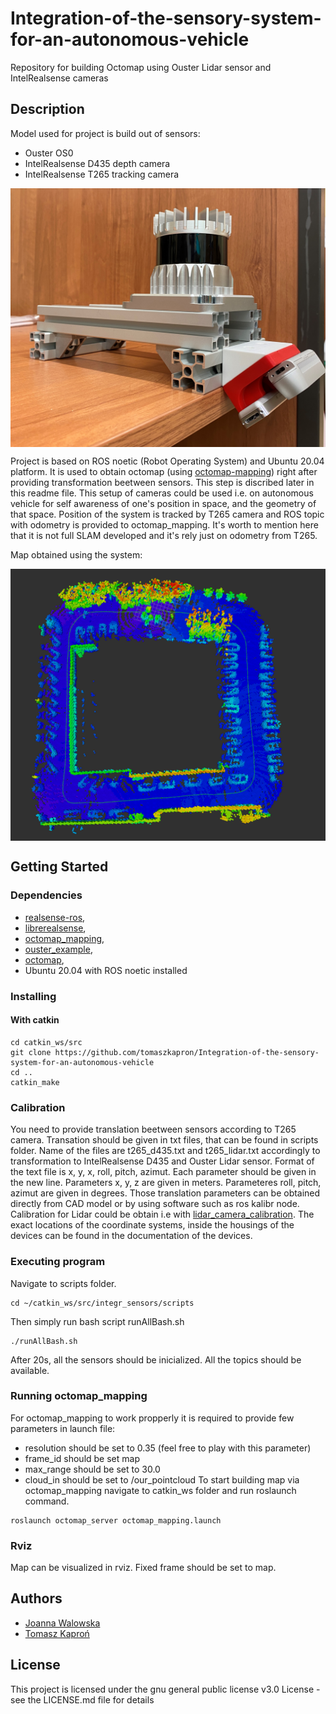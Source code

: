 # Integration-of-the-sensory-system-for-an-autonomous-vehicle
Repository for building Octomap using Ouster Lidar sensor and IntelRealsense cameras

## Description
Model used for project is build out of sensors:
* Ouster OS0
* IntelRealsense D435 depth camera
* IntelRealsense T265 tracking camera
<p align="center">
  <img src="model.JPG" width="650" img align="center">
</p>

Project is based on ROS noetic (Robot Operating System) and Ubuntu 20.04 platform. It is used to obtain octomap (using [octomap-mapping](https://github.com/OctoMap/octomap_mapping)) right after providing transformation beetween sensors. This step is discribed later in this readme file. This setup of cameras could be used i.e. on autonomous vehicle for self awareness of one's position in space, and the geometry of that space. Position of the system is tracked by T265 camera and ROS topic with odometry is provided to octomap_mapping. It's worth to mention here that it is not full SLAM developed and it's rely just on odometry from T265.

Map obtained using the system:
<p align="center">
  <img src="map.JPG" width="650" img align="center">
</p>

## Getting Started

### Dependencies
* [realsense-ros](https://github.com/IntelRealSense/realsense-ros),
* [librerealsense](https://github.com/IntelRealSense/librealsense), 
* [octomap_mapping](https://github.com/OctoMap/octomap_mapping), 
* [ouster_example](https://github.com/ouster-lidar/ouster_example),
* [octomap](https://github.com/OctoMap/octomap),
* Ubuntu 20.04 with ROS noetic installed

### Installing
#### With catkin
```
cd catkin_ws/src
git clone https://github.com/tomaszkapron/Integration-of-the-sensory-system-for-an-autonomous-vehicle
cd ..
catkin_make
```

### Calibration
You need to provide translation beetween sensors according to T265 camera. Transation should be given in txt files, that can be found in scripts folder. Name of the files are t265_d435.txt and t265_lidar.txt accordingly to transformation to IntelRealsense D435 and Ouster Lidar sensor. Format of the text file is x, y, x, roll, pitch, azimut. Each parameter should be given in the new line. Parameters x, y, z are given in meters. Parameteres roll, pitch, azimut are given in degrees.
Those translation parameters can be obtained directly from CAD model or by using software such as ros kalibr node. Calibration for Lidar could be obtain i.e with [lidar_camera_calibration](https://github.com/heethesh/lidar_camera_calibration). The exact locations of the coordinate systems, inside the housings of the devices can be found in the documentation of the devices.


### Executing program

Navigate to scripts folder.
```
cd ~/catkin_ws/src/integr_sensors/scripts
```
Then simply run bash script runAllBash.sh
```
./runAllBash.sh
```
After 20s, all the sensors should be inicialized. All the topics should be available.

### Running octomap_mapping
For octomap_mapping to work propperly it is required to provide few parameters in launch file:
* resolution should be set to 0.35 (feel free to play with this parameter)
* frame_id should be set map
* max_range should be set to 30.0
* cloud_in should be set to /our_pointcloud
To start building map via octomap_mapping navigate to catkin_ws folder and run roslaunch command.
```
roslaunch octomap_server octomap_mapping.launch
```

### Rviz
Map can be visualized in rviz. Fixed frame should be set to map.

## Authors
* [Joanna Walowska](https://github.com/panchasan)
* [Tomasz Kaproń](https://github.com/tomaszkapron)

## License

This project is licensed under the gnu general public license v3.0 License - see the LICENSE.md file for details

